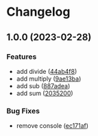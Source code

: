 # Changelog

## 1.0.0 (2023-02-28)


### Features

* add divide ([44ab4f8](https://github.com/arm666/release-please-testing/commit/44ab4f82c63574eba2d10b60a316b823a3c74275))
* add multiply ([9ae13ba](https://github.com/arm666/release-please-testing/commit/9ae13ba150020eff5e1276a2b51642216896044f))
* add sub ([887adea](https://github.com/arm666/release-please-testing/commit/887adea5a1134ee1a1a16ecff09f7e2676f5c263))
* add sum ([2035200](https://github.com/arm666/release-please-testing/commit/203520096b51e7d0fc633b79cb6e497b1d39902b))


### Bug Fixes

* remove console ([ec171af](https://github.com/arm666/release-please-testing/commit/ec171afe48d8b97854f8f1a95dd4172bd8fd1503))
